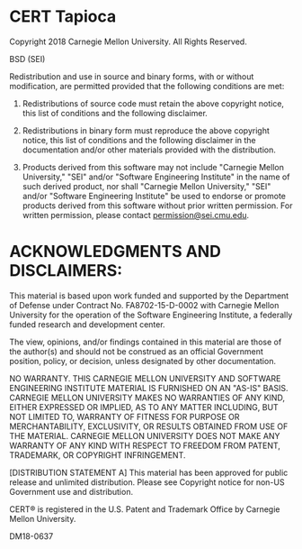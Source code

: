 

# CERT Tapioca #

Copyright 2018 Carnegie Mellon University. All Rights Reserved.

BSD (SEI)

Redistribution and use in source and binary forms, with or without
modification, are permitted provided that the following conditions are met:

1. Redistributions of source code must retain the above copyright
notice, this list of conditions and the following disclaimer.

2. Redistributions in binary form must reproduce the above copyright
notice, this list of conditions and the following disclaimer in the
documentation and/or other materials provided with the distribution.

3. Products derived from this software may not include "Carnegie Mellon
University," "SEI" and/or "Software Engineering Institute" in the name
of such derived product, nor shall "Carnegie Mellon University," "SEI"
and/or "Software Engineering Institute" be used to endorse or promote
products derived from this software without prior written permission.
For written permission, please contact permission@sei.cmu.edu.

# ACKNOWLEDGMENTS AND DISCLAIMERS: #

This material is based upon work funded and supported by the Department
of Defense under Contract No. FA8702-15-D-0002 with Carnegie Mellon
University for the operation of the Software Engineering Institute, a
federally funded research and development center.

The view, opinions, and/or findings contained in this material are those
of the author(s) and should not be construed as an official Government
position, policy, or decision, unless designated by other documentation.

NO WARRANTY. THIS CARNEGIE MELLON UNIVERSITY AND SOFTWARE ENGINEERING
INSTITUTE MATERIAL IS FURNISHED ON AN "AS-IS" BASIS. CARNEGIE MELLON
UNIVERSITY MAKES NO WARRANTIES OF ANY KIND, EITHER EXPRESSED OR IMPLIED,
AS TO ANY MATTER INCLUDING, BUT NOT LIMITED TO, WARRANTY OF FITNESS FOR
PURPOSE OR MERCHANTABILITY, EXCLUSIVITY, OR RESULTS OBTAINED FROM USE OF
THE MATERIAL. CARNEGIE MELLON UNIVERSITY DOES NOT MAKE ANY WARRANTY OF
ANY KIND WITH RESPECT TO FREEDOM FROM PATENT, TRADEMARK, OR COPYRIGHT
INFRINGEMENT.

[DISTRIBUTION STATEMENT A] This material has been approved for public
release and unlimited distribution.  Please see Copyright notice for
non-US Government use and distribution.

CERT&reg; is registered in the U.S. Patent and Trademark Office by
Carnegie Mellon University.

DM18-0637

